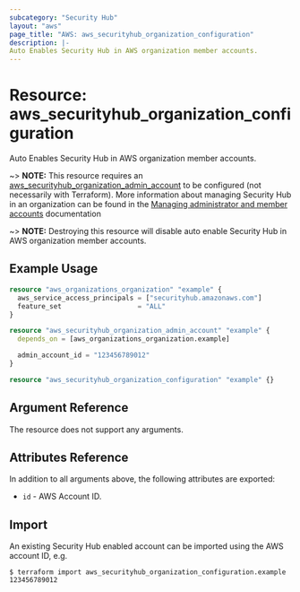 ```yaml
---
subcategory: "Security Hub"
layout: "aws"
page_title: "AWS: aws_securityhub_organization_configuration"
description: |-
Auto Enables Security Hub in AWS organization member accounts.
---
```


# Resource: aws_securityhub_organization_configuration

Auto Enables Security Hub in AWS organization member accounts. 

[aws_securityhub_organization_admin_account]: https://registry.terraform.io/providers/hashicorp/aws/latest/docs/resources/securityhub_organization_admin_account

[Managing administrator and member accounts]: https://docs.aws.amazon.com/securityhub/latest/userguide/securityhub-accounts.html

~> **NOTE:** This resource requires an [aws_securityhub_organization_admin_account] to be configured (not necessarily with Terraform). More information about managing Security Hub in an organization can be found in the [Managing administrator and member accounts] documentation

~> **NOTE:** Destroying this resource will disable auto enable Security Hub in AWS organization member accounts.

## Example Usage

```terraform
resource "aws_organizations_organization" "example" {
  aws_service_access_principals = ["securityhub.amazonaws.com"]
  feature_set                   = "ALL"
}

resource "aws_securityhub_organization_admin_account" "example" {
  depends_on = [aws_organizations_organization.example]

  admin_account_id = "123456789012"
}

resource "aws_securityhub_organization_configuration" "example" {}
```

## Argument Reference

The resource does not support any arguments.

## Attributes Reference

In addition to all arguments above, the following attributes are exported:

* `id` - AWS Account ID.

## Import

An existing Security Hub enabled account can be imported using the AWS account ID, e.g.

```
$ terraform import aws_securityhub_organization_configuration.example 123456789012
```
